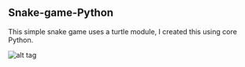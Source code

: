 
## Snake-game-Python
This simple snake game uses a turtle  module, I created this using core Python.


![alt tag](http://i.imgur.com/KIxtK1M.png)
